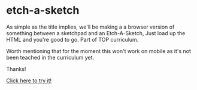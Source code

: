 # etch-a-sketch

As simple as the title implies, we'll be making a a browser version of something between a sketchpad and an Etch-A-Sketch, Just load up the HTML and you're good to go. Part of TOP curriculum.

Worth mentioning that for the moment this won't work on mobile as it's not been teached in the curriculum yet.

Thanks!

<a href ="ahmedfarouk2.github.io/etch-a-sketch">Click here to try it!</a>
